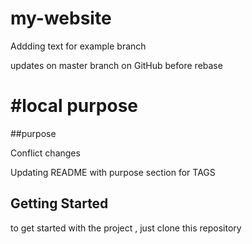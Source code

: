 # my-website


Addding text for example branch

updates on master branch  on GitHub before rebase

#local purpose
=======
##purpose

Conflict changes

Updating README with purpose section for TAGS

## Getting Started
to get started with the project , just clone this repository
